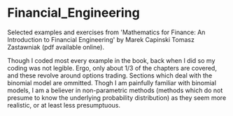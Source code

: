 # Financial_Engineering

Selected examples and exercises from 'Mathematics for Finance: An Introduction to Financial Engineering' by Marek Capinski
Tomasz Zastawniak (pdf available online).

Though I coded most every example in the book, back when I did so my coding was not legible. Ergo, only about 1/3 of the chapters are covered, and these revolve around options trading. Sections which deal with the binomial model are ommitted. Thogh I am painfully familiar with binomial models, I am a believer in non-parametric methods (methods which do not presume to know the underlying probability distribution) as they seem more realistic, or at least less presumptuous.
